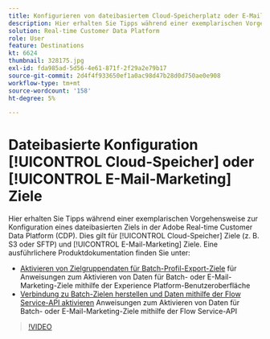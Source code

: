 ```yaml
---
title: Konfigurieren von dateibasiertem Cloud-Speicherplatz oder E-Mail-Marketing-Zielen
description: Hier erhalten Sie Tipps während einer exemplarischen Vorgehensweise zur Konfiguration eines dateibasierten Ziels in Adobe Real-Time CDP. Dies gilt für Cloud-Speicher-Ziele (z. B. S3 oder SFTP) und E-Mail-Marketing-Ziele.
solution: Real-time Customer Data Platform
role: User
feature: Destinations
kt: 6624
thumbnail: 328175.jpg
exl-id: fda985ad-5d56-4e61-871f-2f29a2e79b17
source-git-commit: 2d4f4f933650ef1a0ac98d47b28d0d750ae0e908
workflow-type: tm+mt
source-wordcount: '158'
ht-degree: 5%

---
```


# Dateibasierte Konfiguration [!UICONTROL Cloud-Speicher] oder [!UICONTROL E-Mail-Marketing] Ziele

Hier erhalten Sie Tipps während einer exemplarischen Vorgehensweise zur Konfiguration eines dateibasierten Ziels in der Adobe Real-time Customer Data Platform (CDP). Dies gilt für [!UICONTROL Cloud-Speicher] Ziele (z. B. S3 oder SFTP) und [!UICONTROL E-Mail-Marketing] Ziele. Eine ausführlichere Produktdokumentation finden Sie unter:

* [Aktivieren von Zielgruppendaten für Batch-Profil-Export-Ziele](https://experienceleague.adobe.com/docs/experience-platform/destinations/ui/activate/activate-batch-profile-destinations.html) für Anweisungen zum Aktivieren von Daten für Batch- oder E-Mail-Marketing-Ziele mithilfe der Experience Platform-Benutzeroberfläche
* [Verbindung zu Batch-Zielen herstellen und Daten mithilfe der Flow Service-API aktivieren](https://experienceleague.adobe.com/docs/experience-platform/destinations/api/connect-activate-batch-destinations.html) Anweisungen zum Aktivieren von Daten für Batch- oder E-Mail-Marketing-Ziele mithilfe der Flow Service-API

>[!VIDEO](https://video.tv.adobe.com/v/328175/?quality=12&learn=on)
